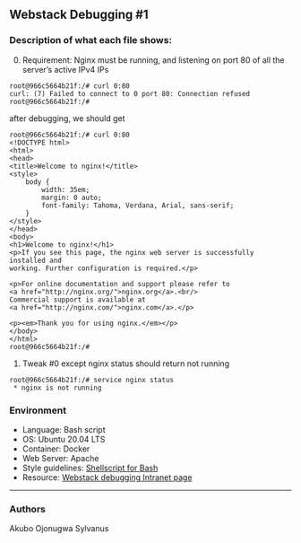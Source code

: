 ## Webstack Debugging #1

### Description of what each file shows:
0. Requirement: Nginx must be running, and listening on port 80 of all the server’s active IPv4 IPs
```
root@966c5664b21f:/# curl 0:80
curl: (7) Failed to connect to 0 port 80: Connection refused
root@966c5664b21f:/#
```
after debugging, we should get
```
root@966c5664b21f:/# curl 0:80
<!DOCTYPE html>
<html>
<head>
<title>Welcome to nginx!</title>
<style>
    body {
        width: 35em;
        margin: 0 auto;
        font-family: Tahoma, Verdana, Arial, sans-serif;
    }
</style>
</head>
<body>
<h1>Welcome to nginx!</h1>
<p>If you see this page, the nginx web server is successfully installed and
working. Further configuration is required.</p>

<p>For online documentation and support please refer to
<a href="http://nginx.org/">nginx.org</a>.<br/>
Commercial support is available at
<a href="http://nginx.com/">nginx.com</a>.</p>

<p><em>Thank you for using nginx.</em></p>
</body>
</html>
root@966c5664b21f:/#
```
1. Tweak #0 except nginx status should return not running
```
root@966c5664b21f:/# service nginx status
 * nginx is not running
```

### Environment
* Language: Bash script
* OS: Ubuntu 20.04 LTS
* Container: Docker
* Web Server: Apache
* Style guidelines: [Shellscript for Bash](https://github.com/koalaman/shellcheck)
* Resource: [Webstack debugging Intranet page](https://intranet.hbtn.io/concepts/68)
---
### Authors
Akubo Ojonugwa Sylvanus
